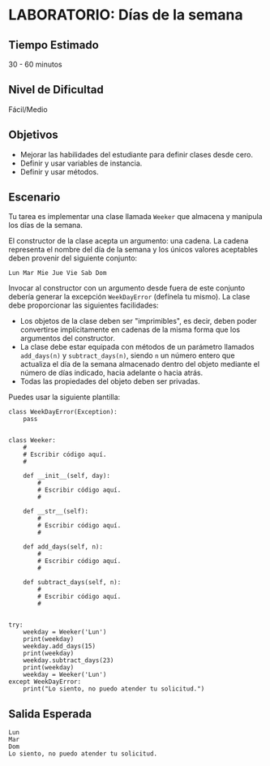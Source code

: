 # LABORATORIO: Días de la semana

## Tiempo Estimado

30 - 60 minutos

## Nivel de Dificultad

Fácil/Medio

## Objetivos

* Mejorar las habilidades del estudiante para definir clases desde cero.
* Definir y usar variables de instancia.
* Definir y usar métodos.

## Escenario

Tu tarea es implementar una clase llamada `Weeker` que almacena y manipula los días de la semana.

El constructor de la clase acepta un argumento: una cadena. La cadena representa el nombre del día de la semana y los únicos valores aceptables deben provenir del siguiente conjunto:

`Lun Mar Mie Jue Vie Sab Dom`

Invocar al constructor con un argumento desde fuera de este conjunto debería generar la excepción `WeekDayError` (defínela tu mismo). La clase debe proporcionar las siguientes facilidades:

* Los objetos de la clase deben ser "imprimibles", es decir, deben poder convertirse implícitamente en cadenas de la misma forma que los argumentos del constructor. 
* La clase debe estar equipada con métodos de un parámetro llamados `add_days(n)` y `subtract_days(n)`, siendo `n` un número entero que actualiza el día de la semana almacenado dentro del objeto mediante el número de días indicado, hacia adelante o hacia atrás.
* Todas las propiedades del objeto deben ser privadas.

Puedes usar la siguiente plantilla:

```
class WeekDayError(Exception):
    pass
	

class Weeker:
    #
    # Escribir código aquí.
    #

    def __init__(self, day):
        #
        # Escribir código aquí.
        #

    def __str__(self):
        #
        # Escribir código aquí.
        #

    def add_days(self, n):
        #
        # Escribir código aquí.
        #

    def subtract_days(self, n):
        #
        # Escribir código aquí.
        #


try:
    weekday = Weeker('Lun')
    print(weekday)
    weekday.add_days(15)
    print(weekday)
    weekday.subtract_days(23)
    print(weekday)
    weekday = Weeker('Lun')
except WeekDayError:
    print("Lo siento, no puedo atender tu solicitud.")
```

## Salida Esperada
```
Lun
Mar
Dom
Lo siento, no puedo atender tu solicitud.
```

